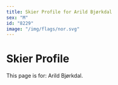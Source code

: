 ```yaml
---
title: Skier Profile for Arild Bjørkdal
sex: "M"
id: "8229"
image: "/img/flags/nor.svg" 
---
```


# Skier Profile

This page is for: Arild Bjørkdal.
    